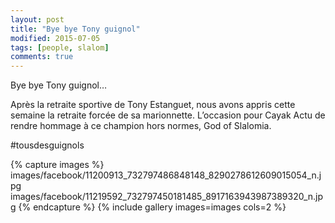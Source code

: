 ```yaml
---
layout: post
title: "Bye bye Tony guignol"
modified: 2015-07-05
tags: [people, slalom]
comments: true
---
```


Bye bye Tony guignol…

Après la retraite sportive de Tony Estanguet, nous avons appris cette semaine la retraite forcée de sa marionnette. L’occasion pour Cayak Actu de rendre hommage à ce champion hors normes, God of Slalomia.

‪#‎tousdesguignols‬

{% capture images %}
images/facebook/11200913_732797486848148_8290278612609015054_n.jpg
images/facebook/11219592_732797450181485_8917163943987389320_n.jpg
{% endcapture %}
{% include gallery images=images cols=2 %}
